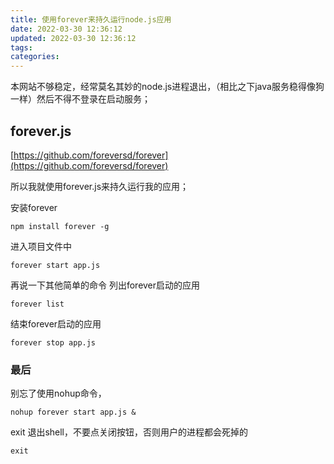 ```yaml
---
title: 使用forever来持久运行node.js应用
date: 2022-03-30 12:36:12
updated: 2022-03-30 12:36:12
tags:
categories:
---
```



本网站不够稳定，经常莫名其妙的node.js进程退出，（相比之下java服务稳得像狗一样）然后不得不登录在启动服务；

## forever.js
[https://github.com/foreversd/forever](https://github.com/foreversd/forever)

所以我就使用forever.js来持久运行我的应用；

安装forever
```
npm install forever -g
```

进入项目文件中
```
forever start app.js
```

再说一下其他简单的命令
列出forever启动的应用
```
forever list
```
结束forever启动的应用
```
forever stop app.js
```

### 最后
别忘了使用nohup命令，
```
nohup forever start app.js &
```
exit 退出shell，不要点关闭按钮，否则用户的进程都会死掉的
```
exit
```